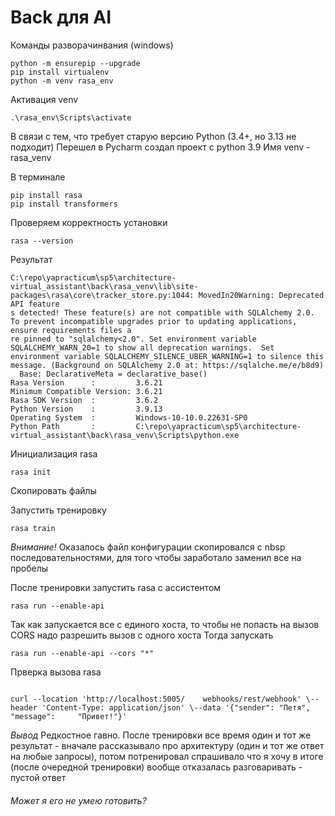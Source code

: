﻿# Back для AI

Команды разворачинвания (windows)

```shell
python -m ensurepip --upgrade
pip install virtualenv
python -m venv rasa_env

```

Активация venv
```shell
.\rasa_env\Scripts\activate
```

В связи с тем, что требует старую версию Python (3.4+, но 3.13 не подходит)
Перешел в Pycharm создал проект с python 3.9
Имя venv - rasa_venv

В терминале 
```shell
pip install rasa
pip install transformers
```

Проверяем корректность установки
```shell
rasa --version
```
Результат
```
C:\repo\yapracticum\sp5\architecture-virtual_assistant\back\rasa_venv\lib\site-packages\rasa\core\tracker_store.py:1044: MovedIn20Warning: Deprecated API feature
s detected! These feature(s) are not compatible with SQLAlchemy 2.0. To prevent incompatible upgrades prior to updating applications, ensure requirements files a
re pinned to "sqlalchemy<2.0". Set environment variable SQLALCHEMY_WARN_20=1 to show all deprecation warnings.  Set environment variable SQLALCHEMY_SILENCE_UBER_WARNING=1 to silence this message. (Background on SQLAlchemy 2.0 at: https://sqlalche.me/e/b8d9)
  Base: DeclarativeMeta = declarative_base()
Rasa Version      :         3.6.21
Minimum Compatible Version: 3.6.21
Rasa SDK Version  :         3.6.2
Python Version    :         3.9.13
Operating System  :         Windows-10-10.0.22631-SP0
Python Path       :         C:\repo\yapracticum\sp5\architecture-virtual_assistant\back\rasa_venv\Scripts\python.exe

```

Инициализация rasa
```shell
rasa init
```

Скопировать файлы

Запустить тренировку
```shell
rasa train 
```

*Внимание!* Оказалось файл конфигурации скопировался с nbsp последовательностями, для того чтобы заработало заменил все на пробелы

После тренировки запустить rasa с ассистентом
```shell
rasa run --enable-api 
```

Так как запускается все с единого хоста, то чтобы не попасть на вызов CORS надо разрешить вызов с одного хоста
Тогда запускать
```shell
rasa run --enable-api --cors "*" 
```

Прверка вызова rasa
```shell

curl --location 'http://localhost:5005/    webhooks/rest/webhook' \--header 'Content-Type: application/json' \--data '{"sender": "Петя", "message":     "Привет!"}'

```

*Вывод* Редкостное гавно. После тренировки все время один и тот же результат - вначале рассказывало про архитектуру (один и тот же ответ на любые запросы), потом потренировал спрашивало что я хочу в итоге (после очередной тренировки) вообще отказалась разговаривать - пустой ответ
###### Может я его не умею готовить?